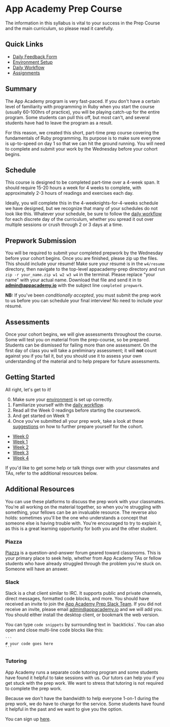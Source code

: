 # App Academy Prep Course

The information in this syllabus is vital to your success in the
Prep Course and the main curriculum, so please read it carefully.

## Quick Links

* [Daily Feedback Form][feedback-form]
* [Environment Setup][env]
* [Daily Workflow][workflow]
* [Assignments](#getting-started)


[feedback-form]: https://docs.google.com/forms/d/1z5Vc9tIRRh6_k3DhVaokz4vm9mRVjelB8fUGJRU28ls/viewform


## Summary

The App Academy program is very fast-paced. If you don't have a certain
level of familiarity with programming in Ruby when you start the course
(usually 60-100hrs of practice), you will be playing catch-up for the
entire program. Some students can pull this off, but most can't, and
several students have had to leave the program as a result.

For this reason, we created this short, part-time prep course covering
the fundamentals of Ruby programming. Its purpose is to make sure
everyone is up-to-speed on day 1 so that we can hit the ground running.
You will need to complete and submit your work by the Wednesday before
your cohort begins.

## Schedule

This course is designed to be completed part-time over a 4-week span. It
should require 15-20 hours a week for 4 weeks to complete, with approximately
2-3 hours of readings and exercises each day.

Ideally, you will complete this in the 4-weeknights-for-4-weeks schedule
we have designed, but we recognize that many of your schedules do not
look like this. Whatever your schedule, be sure to follow the [daily
workflow][workflow] for each discrete day of the curriculum, whether you
spread it out over multiple sessions or crush through 2 or 3 days at a time.

[workflow]: ./workflow.md

## Prepwork Submission

You will be required to submit your completed prepwork by the Wednesday
before your cohort begins. Once you are finished, please zip up the
files. This should include your résumé! Make sure your résumé is
in the `w4/resume` directory, then navigate to the top-level
appacademy-prep directory and run `zip -r your_name.zip w1 w2 w3 w4`
in the terminal. Please replace "your name" with your actual name.
Download that file and send it in to **admin@appacademy.io** with the
subject line `completed prepwork`.

**NB:** If you've been _conditionally accepted_, you must submit the
prep work to us before you can schedule your final interview! No need
to include your résumé.

## Assessments

Once your cohort begins, we will give assessments throughout the course.
Some will test you on material from the prep-course, so be
prepared. Students can be dismissed for failing more than one
assessment. On the first day of class you will take a preliminary
assessment; it will **not** count against you if you fail it, but you
should use it to assess your own understanding of the material and to
help prepare for future assessments.

## Getting Started

All right, let's get to it!

0. Make sure your [environment][env] is set up correctly.
0. Familiarize yourself with the [daily workflow][workflow].
0. Read all the Week 0 readings before starting the coursework.
0. And get started on Week 1!
0. Once you've submitted all your prep work, take a look at these [suggestions][extra-preparation] on how to further prepare yourself for the cohort.


- [Week 0](./w0/)
- [Week 1](./w1/)
- [Week 2](./w2/)
- [Week 3](./w3/)
- [Week 4](./w4/)

If you'd like to get some help or talk things over with your classmates
and TAs, refer to the additional resources below.

[env]: ./w0/environment-setup.md
[w0]: ./w0/
[w1]: ./w1/
[extra-preparation]: ./extra-preparation.md

## Additional Resources

You can use these platforms to discuss the prep work with your classmates.
You're all working on the material together, so when you're struggling with
something, your fellows can be an invaluable resource. The reverse also
holds: sometimes you'll be the one who understands a concept that someone
else is having trouble with. You're encouraged to try to explain it, as
this is a great learning opportunity for both you and the other student.

### Piazza

[Piazza][piazza] is a question-and-answer forum geared toward
classrooms. This is your primary place to seek help, whether from
App Academy TAs or fellow students who have already struggled through
the problem you're stuck on. Someone will have an answer.

[piazza]: https://piazza.com/appacademy.io/spring2016/aa101/home

### Slack

Slack is a chat client similar to IRC. It supports public and private
channels, direct messages, formatted code blocks, and more. You should
have received an invite to join the [App Academy Prep Slack
Team][prep-course-slack]. If you did not receive an invite, please email
admin@appacademy.io and we will add you. You should either install the
desktop client, or bookmark the web version.

You can type `code snippets` by surrounding text in \`backticks\`. You
can also open and close multi-line code blocks like this:

    ```
    # your code goes here
    ```

[prep-course-slack]: https://app-academy-prep.slack.com/

### Tutoring

App Academy runs a separate code tutoring program and some students have found it helpful to take sessions with us. Our tutors can help you if you get stuck with the prep work. We want to stress that tutoring is not required to complete the prep work.

Because we don't have the bandwidth to help everyone 1-on-1 during the prep work, we do have to charge for the service. Some students have found it helpful in the past and we want to give you the option.

You can sign up [here](http://www.appacademy.io/students/tutoring?utm_source=main_course_prep_work).
